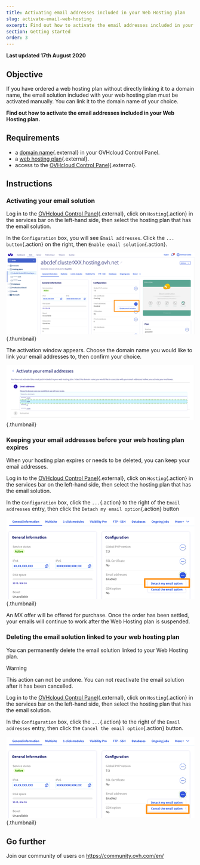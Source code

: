 ```yaml
---
title: Activating email addresses included in your Web Hosting plan
slug: activate-email-web-hosting
excerpt: Find out how to activate the email addresses included in your Web Hosting plan
section: Getting started
order: 3
---
```


**Last updated 17th August 2020**

## Objective

If you have ordered a web hosting plan without directly linking it to a domain name, the email solution included with your web hosting plan must be activated manually. You can link it to the domain name of your choice.

**Find out how to activate the email addresses included in your Web Hosting plan.**

## Requirements

- a [domain name](https://www.ovh.co.uk/domains/){.external} in your OVHcloud Control Panel.
- a [web hosting plan](https://www.ovh.co.uk/web-hosting/){.external}.
- access to the [OVHcloud Control Panel](https://www.ovh.com/auth/?action=gotomanager){.external}.

## Instructions

### Activating your email solution

Log in to the [OVHcloud Control Panel](https://www.ovh.com/auth/?action=gotomanager){.external}, click on `Hosting`{.action} in the services bar on the left-hand side, then select the hosting plan that has the email solution.

In the `Configuration` box, you will see `Email addresses`. Click the `... button`{.action} on the right, then `Enable email solution`{.action}.

![email-activation](images/mail-hosting01.png){.thumbnail}

The activation window appears. Choose the domain name you would like to link your email addresses to, then confirm your choice.

![email-activation](images/mail-hosting02.png){.thumbnail}

### Keeping your email addresses before your web hosting plan expires

When your hosting plan expires or needs to be deleted, you can keep your email addresses.

Log in to the [OVHcloud Control Panel](https://www.ovh.com/auth/?action=gotomanager){.external}, click on `Hosting`{.action} in the services bar on the left-hand side, then select the hosting plan that has the email solution.

In the `Configuration` box, click the `...`{.action} to the right of the `Email addresses` entry, then click the `Detach my email option`{.action} button

![email-activation](images/mail-hosting03.png){.thumbnail}

An MX offer will be offered for purchase. Once the order has been settled, your emails will continue to work after the Web Hosting plan is suspended.
 
### Deleting the email solution linked to your web hosting plan

You can permanently delete the email solution linked to your Web Hosting plan.

> [!warning]
>
>This action can not be undone. You can not reactivate the email solution after it has been cancelled.

Log in to the [OVHcloud Control Panel](https://www.ovh.com/auth/?action=gotomanager){.external}, click on `Hosting`{.action} in the services bar on the left-hand side, then select the hosting plan that has the email solution.

In the `Configuration` box, click the `...`{.action} to the right of the `Email addresses` entry, then click the `Cancel the email option`{.action} button.

![email-activation](images/mail-hosting04.png){.thumbnail}

## Go further

Join our community of users on <https://community.ovh.com/en/>
